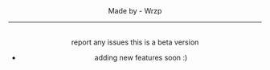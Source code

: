 <html>
  <head>
  </head>
  <body style="text-align: center;">
    Made by - Wrzp<hr><br>report any issues this is a beta version
    <uL>
      <li>adding new features soon :)</li>
    </uL>
  </body>
</html>
